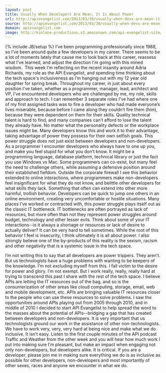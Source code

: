 ```yaml
---
layout: post
title: Usually When Developers Are Mean, It Is About Power
url: http://apievangelist.com/2013/03/30/usually-when-devs-are-mean-it-is-about-power/
source: http://apievangelist.com/2013/03/30/usually-when-devs-are-mean-it-is-about-power/
domain: apievangelist.com
image: http://kinlane-productions.s3.amazonaws.com/api-evangelist-site/blog/angry-bird.jpg
---
```

{% include JB/setup %}
I&rsquo;ve been programming professionally since 1988, so I&rsquo;ve been around quite a few developers in my career. There seems to be a lot of moments lately that cause me to look back at this career, reassess what I've learned, and adjust the direction I'm going with this mined wisdom. &nbsp;This week I&rsquo;m reflecting on the recent insanity around Adria Richards, my role as the API Evangelist, and spending time thinking about the tech space's inclusiveness as I&rsquo;m hanging out with my 12 year old daughter for spring break.
Throughout my career, in just about every position I&rsquo;ve taken, whether as a programmer, manager, lead, architect and VP, I&rsquo;ve encountered developers who are challenged by me, my role, skills and approach to tech.  I can remember 3 separate roles I&rsquo;ve had where one of my first assigned tasks was to fire a developer who had made everyone&rsquo;s lives miserable, because before I came along they couldn&rsquo;t fire them (him), because they were dependent on them for their skills.
Quality technical talent is hard to find, and many companies can&rsquo;t afford to lose the talent they already have.  No matter what the personality defects or the workplace issues might be.  Many developers know this and work it to their advantage, taking advantage of power they possess for their own selfish goals.
This power struggle does not just exist between developers and non-developers.  As a programmer I encounter developers who always have to one up you, and make you feel stupid for what you don&rsquo;t know.  It might be a programming language, database platform, technical library or just the fact you use Windows vs Mac.  Some programmers can co-exist, but many feel the need to challenge others, while assuming a defensive position around their established fiefdom.
Outside the corporate firewall I see this behavior extended to online interactions, where programmers make non-developers feel insignificant for what they do not know, and belittle other developers for what skills they lack.  Something that often can extend into other more harmful, trollish behavior.  Developers can be quick to jump one others in an online environment,  creating very uncomfortable or hostile situations.
Many places I&rsquo;ve worked or contracted with, this power struggle plays itself out as the classic IT bottleneck.  IT bottlenecks are often portrayed as lack of resources, but more often than not they represent power struggles around budget, technology and other lesser evils.  Think about some of your IT interactions--is it always a shortage or resources or lack of desire to actually deliver?  It can be very hard to tell sometimes.
While the root of this behavior I feel is insecurity, I think ultimately it is all about power.  I also strongly believe one of the by-products of this reality is the sexism, racism and other negativity that is a systemic issue in the tech space.

I&rsquo;m not writing this to say that all developers are power trippers.  They aren&rsquo;t.  But us technologists have a huge problems with wanting to be keepers of the knowledge.  I&rsquo;m not excluding myself from this.  I fall victim to the desire for power and glory.  I&rsquo;m not exempt.  But I work really, really, really hard at trying to transcend this past I share with the rest of the tech space.
I believe APIs are letting the IT resources out of the bag, and so is the consumerization of other areas like cloud computing, storage, email, web and mobile development, etc. APIs are bringing valuable IT resources closer to the people who can use these resources to solve problems.  I saw the opportunities around APIs playing out from 2005 through 2010, and in middle of 2010 I decided to start API Evangelist to help spread the word to the masses about the potential of APIs--bridging a gap that has created between developers and non-developers.
It is very important that us technologists ground our work in the assistance of other non-technologists.  We have to work very, very, very hard at being nice and make what we do inclusive.  It isn&rsquo;t easy.  Listen to the first couple minutes of the API podcast Traffic and Weather from the other  week and you will hear how much work I put into making sure I&rsquo;m pleasant, but make an impact when engaging not only non-developers, but developers alike.  It is critical.
If you are a developer, please join me in making sure everything we do is as inclusive as possible for other developers, non-developers and most importantly of other sexes, races and anyone we encounter in what we do.